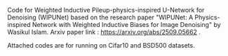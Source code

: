 Code for Weighted Inductive Pileup-physics-inspired U-Network for Denoising (WIPUNet) based on the research paper "WIPUNet: A Physics-inspired Network with Weighted Inductive Biases for Image Denoising" by Wasikul Islam. Arxiv paper link : https://arxiv.org/abs/2509.05662 .  

Attached codes are for running on Cifar10 and BSD500 datasets.
